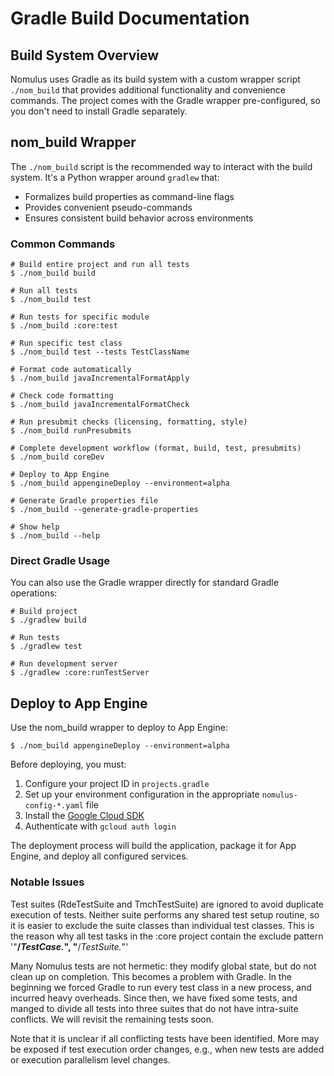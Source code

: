 # Gradle Build Documentation

## Build System Overview

Nomulus uses Gradle as its build system with a custom wrapper script `./nom_build` that provides additional functionality and convenience commands. The project comes with the Gradle wrapper pre-configured, so you don't need to install Gradle separately.

## nom_build Wrapper

The `./nom_build` script is the recommended way to interact with the build system. It's a Python wrapper around `gradlew` that:

- Formalizes build properties as command-line flags
- Provides convenient pseudo-commands
- Ensures consistent build behavior across environments

### Common Commands

```shell
# Build entire project and run all tests
$ ./nom_build build

# Run all tests
$ ./nom_build test

# Run tests for specific module
$ ./nom_build :core:test

# Run specific test class
$ ./nom_build test --tests TestClassName

# Format code automatically
$ ./nom_build javaIncrementalFormatApply

# Check code formatting
$ ./nom_build javaIncrementalFormatCheck

# Run presubmit checks (licensing, formatting, style)
$ ./nom_build runPresubmits

# Complete development workflow (format, build, test, presubmits)
$ ./nom_build coreDev

# Deploy to App Engine
$ ./nom_build appengineDeploy --environment=alpha

# Generate Gradle properties file
$ ./nom_build --generate-gradle-properties

# Show help
$ ./nom_build --help
```

### Direct Gradle Usage

You can also use the Gradle wrapper directly for standard Gradle operations:

```shell
# Build project
$ ./gradlew build

# Run tests
$ ./gradlew test

# Run development server
$ ./gradlew :core:runTestServer
```

## Deploy to App Engine

Use the nom_build wrapper to deploy to App Engine:

```shell
$ ./nom_build appengineDeploy --environment=alpha
```

Before deploying, you must:
1. Configure your project ID in `projects.gradle`
2. Set up your environment configuration in the appropriate `nomulus-config-*.yaml` file
3. Install the [Google Cloud SDK](https://cloud.google.com/sdk/docs/install)
4. Authenticate with `gcloud auth login`

The deployment process will build the application, package it for App Engine, and deploy all configured services.


### Notable Issues

Test suites (RdeTestSuite and TmchTestSuite) are ignored to avoid duplicate
execution of tests. Neither suite performs any shared test setup routine, so it
is easier to exclude the suite classes than individual test classes. This is the
reason why all test tasks in the :core project contain the exclude pattern
'"**/*TestCase.*", "**/*TestSuite.*"'

Many Nomulus tests are not hermetic: they modify global state, but do not clean
up on completion. This becomes a problem with Gradle. In the beginning we forced
Gradle to run every test class in a new process, and incurred heavy overheads.
Since then, we have fixed some tests, and manged to divide all tests into three
suites that do not have intra-suite conflicts. We will revisit the remaining
tests soon.

Note that it is unclear if all conflicting tests have been identified. More may
be exposed if test execution order changes, e.g., when new tests are added or
execution parallelism level changes.

